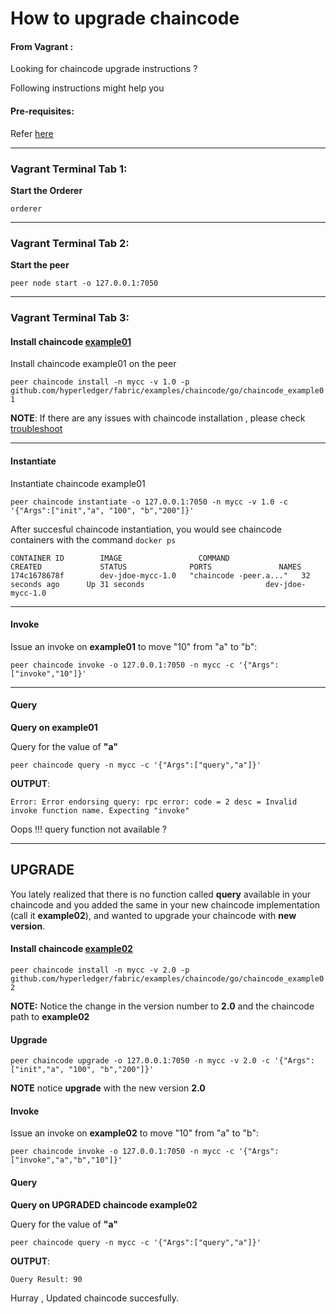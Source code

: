 # How to upgrade chaincode

#### From Vagrant :
Looking for chaincode upgrade instructions ?

Following instructions might help you

#### Pre-requisites:
Refer [here](https://github.com/asararatnakar/fabric_v1_Chaincode_instructions/blob/master/README.md#pre-requisites)

--------------------------------------------------------------------------------

### Vagrant Terminal Tab 1: 

**Start the Orderer**

`orderer`

--------------------------------------------------------------------------------

### Vagrant Terminal Tab 2: 

**Start the peer**

`peer node start -o 127.0.0.1:7050`

--------------------------------------------------------------------------------

### Vagrant Terminal Tab 3:

#### Install chaincode [example01](https://github.com/hyperledger/fabric/tree/master/examples/chaincode/go/chaincode_example01)
Install chaincode example01 on the peer

`
peer chaincode install -n mycc -v 1.0 -p github.com/hyperledger/fabric/examples/chaincode/go/chaincode_example01
`


**NOTE**: If there are any issues with chaincode installation , please check [troubleshoot](https://github.com/asararatnakar/fabric_v1_Chaincode_instructions/blob/master/README.md#troubleshoot)

--------------------------------------------------------------------------------

#### Instantiate
Instantiate chaincode example01

`
peer chaincode instantiate -o 127.0.0.1:7050 -n mycc -v 1.0 -c '{"Args":["init","a", "100", "b","200"]}'
`

After succesful chaincode instantiation, you would see chaincode containers with the command `docker ps`
```
CONTAINER ID        IMAGE                 COMMAND                  CREATED             STATUS              PORTS               NAMES
174c1678678f        dev-jdoe-mycc-1.0   "chaincode -peer.a..."   32 seconds ago      Up 31 seconds                           dev-jdoe-mycc-1.0
```
--------------------------------------------------------------------------------

#### Invoke

Issue an invoke on **example01** to move "10" from "a" to "b":

 `peer chaincode invoke -o 127.0.0.1:7050 -n mycc -c '{"Args":["invoke","10"]}'`

--------------------------------------------------------------------------------

#### Query

**Query on example01**

Query for the value of **"a"**

`peer chaincode query -n mycc -c '{"Args":["query","a"]}'`

**OUTPUT**:
```
Error: Error endorsing query: rpc error: code = 2 desc = Invalid invoke function name. Expecting "invoke"
```

Oops !!! query function not available ?

--------------------------------------------------------------------------------

## UPGRADE

You lately realized that there is no function called **query** available in your chaincode and you added the same in your new chaincode implementation (call it **example02**), and wanted to upgrade your chaincode with **new version**.

#### Install chaincode [example02](https://github.com/hyperledger/fabric/tree/master/examples/chaincode/go/chaincode_example02)
`
peer chaincode install -n mycc -v 2.0 -p github.com/hyperledger/fabric/examples/chaincode/go/chaincode_example02
`

**NOTE:**  Notice the change in the version number to **2.0** and the chaincode path to **example02**

#### Upgrade

`
peer chaincode upgrade -o 127.0.0.1:7050 -n mycc -v 2.0 -c '{"Args":["init","a", "100", "b","200"]}'
`

**NOTE** notice **upgrade** with the new version **2.0**

#### Invoke

Issue an invoke on **example02** to move "10" from "a" to "b":

 `peer chaincode invoke -o 127.0.0.1:7050 -n mycc -c '{"Args":["invoke","a","b","10"]}'`

#### Query

**Query on UPGRADED chaincode example02**

Query for the value of **"a"**

`peer chaincode query -n mycc -c '{"Args":["query","a"]}'`

**OUTPUT**:
```
Query Result: 90
```

Hurray , Updated chaincode succesfully.
